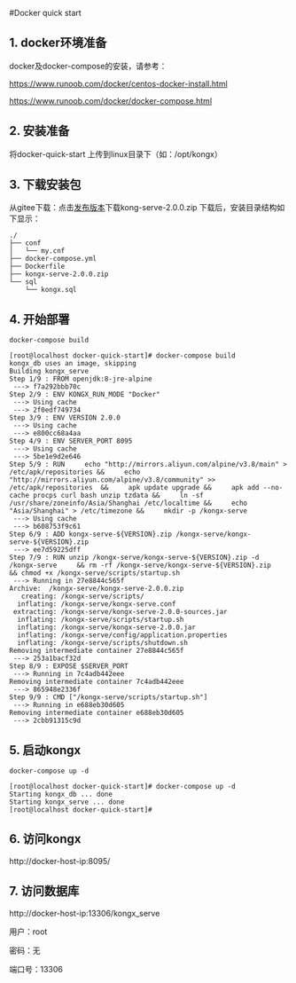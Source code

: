 #Docker quick start
## 1. docker环境准备
docker及docker-compose的安装，请参考：

https://www.runoob.com/docker/centos-docker-install.html

https://www.runoob.com/docker/docker-compose.html
## 2. 安装准备
将docker-quick-start 上传到linux目录下（如：/opt/kongx）
## 3. 下载安装包
从gitee下载：点击[发布版本](https://gitee.com/raoxy/kongx/releases)下载kong-serve-2.0.0.zip
下载后，安装目录结构如下显示：
```text
./
├── conf
│   └── my.cnf
├── docker-compose.yml
├── Dockerfile
├── kongx-serve-2.0.0.zip
└── sql
    └── kongx.sql

```
## 4. 开始部署
```shell script
docker-compose build
```
```text
[root@localhost docker-quick-start]# docker-compose build
kongx_db uses an image, skipping
Building kongx_serve
Step 1/9 : FROM openjdk:8-jre-alpine
 ---> f7a292bbb70c
Step 2/9 : ENV KONGX_RUN_MODE "Docker"
 ---> Using cache
 ---> 2f0edf749734
Step 3/9 : ENV VERSION 2.0.0
 ---> Using cache
 ---> e800cc68a4aa
Step 4/9 : ENV SERVER_PORT 8095
 ---> Using cache
 ---> 5be1e9d2e646
Step 5/9 : RUN     echo "http://mirrors.aliyun.com/alpine/v3.8/main" > /etc/apk/repositories &&     echo "http://mirrors.aliyun.com/alpine/v3.8/community" >> /etc/apk/repositories  &&     apk update upgrade &&     apk add --no-cache procps curl bash unzip tzdata &&     ln -sf /usr/share/zoneinfo/Asia/Shanghai /etc/localtime &&     echo "Asia/Shanghai" > /etc/timezone &&     mkdir -p /kongx-serve
 ---> Using cache
 ---> b608753f9c61
Step 6/9 : ADD kongx-serve-${VERSION}.zip /kongx-serve/kongx-serve-${VERSION}.zip
 ---> ee7d59225dff
Step 7/9 : RUN unzip /kongx-serve/kongx-serve-${VERSION}.zip -d /kongx-serve     && rm -rf /kongx-serve/kongx-serve-${VERSION}.zip     && chmod +x /kongx-serve/scripts/startup.sh
 ---> Running in 27e8844c565f
Archive:  /kongx-serve/kongx-serve-2.0.0.zip
   creating: /kongx-serve/scripts/
  inflating: /kongx-serve/kongx-serve.conf  
 extracting: /kongx-serve/kongx-serve-2.0.0-sources.jar  
  inflating: /kongx-serve/scripts/startup.sh  
  inflating: /kongx-serve/kongx-serve-2.0.0.jar  
  inflating: /kongx-serve/config/application.properties  
  inflating: /kongx-serve/scripts/shutdown.sh  
Removing intermediate container 27e8844c565f
 ---> 253a1bacf32d
Step 8/9 : EXPOSE $SERVER_PORT
 ---> Running in 7c4adb442eee
Removing intermediate container 7c4adb442eee
 ---> 865948e2336f
Step 9/9 : CMD ["/kongx-serve/scripts/startup.sh"]
 ---> Running in e688eb30d605
Removing intermediate container e688eb30d605
 ---> 2cbb91315c9d
```
## 5. 启动kongx
```shell script
docker-compose up -d
```
```text
[root@localhost docker-quick-start]# docker-compose up -d
Starting kongx_db ... done
Starting kongx_serve ... done
[root@localhost docker-quick-start]# 
```

## 6. 访问kongx
http://docker-host-ip:8095/

## 7. 访问数据库
http://docker-host-ip:13306/kongx_serve

用户：root 

密码：无 

端口号：13306